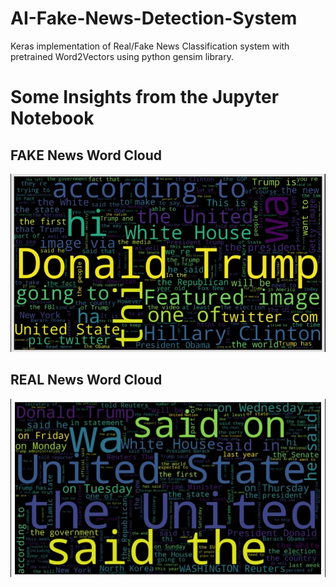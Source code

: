 # AI-Fake-News-Detection-System
Keras implementation of Real/Fake News Classification system with pretrained Word2Vectors using python gensim library.

# Some Insights from the Jupyter Notebook
## FAKE News Word Cloud
![](https://raw.githubusercontent.com/AI-kartheek/AI-Fake-News-Detection-System/main/Images/Fake%20News%20Word%20Cloud.jpg)

## REAL News Word Cloud
![](https://raw.githubusercontent.com/AI-kartheek/AI-Fake-News-Detection-System/main/Images/Real%20News%20Word%20Cloud.jpg)
